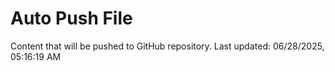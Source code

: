 # Auto Push File

Content that will be pushed to GitHub repository.
Last updated: 06/28/2025, 05:16:19 AM